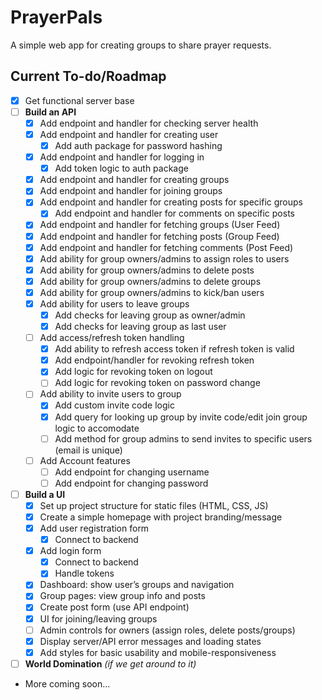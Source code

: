 # PrayerPals

A simple web app for creating groups to share prayer requests.

## Current To-do/Roadmap

- [x] Get functional server base
- [ ] **Build an API**
  - [x] Add endpoint and handler for checking server health
  - [x] Add endpoint and handler for creating user
    - [x] Add auth package for password hashing
  - [x] Add endpoint and handler for logging in
    - [x] Add token logic to auth package
  - [x] Add endpoint and handler for creating groups
  - [x] Add endpoint and handler for joining groups
  - [x] Add endpoint and handler for creating posts for specific groups
    - [x] Add endpoint and handler for comments on specific posts
  - [x] Add endpoint and handler for fetching groups (User Feed)
  - [x] Add endpoint and handler for fetching posts (Group Feed)
  - [x] Add endpoint and handler for fetching comments (Post Feed)
  - [x] Add ability for group owners/admins to assign roles to users
  - [x] Add ability for group owners/admins to delete posts
  - [x] Add ability for group owners/admins to delete groups
  - [x] Add ability for group owners/admins to kick/ban users
  - [x] Add ability for users to leave groups
    - [x] Add checks for leaving group as owner/admin
    - [x] Add checks for leaving group as last user
  - [ ] Add access/refresh token handling
    - [x] Add ability to refresh access token if refresh token is valid
    - [x] Add endpoint/handler for revoking refresh token
    - [x] Add logic for revoking token on logout
    - [ ] Add logic for revoking token on password change
  - [ ] Add ability to invite users to group
    - [x] Add custom invite code logic
    - [x] Add query for looking up group by invite code/edit join group logic to accomodate
    - [ ] Add method for group admins to send invites to specific users (email is unique)
  - [ ] Add Account features
    - [ ] Add endpoint for changing username
    - [ ] Add endpoint for changing password
- [ ] **Build a UI**
  - [x] Set up project structure for static files (HTML, CSS, JS)
  - [x] Create a simple homepage with project branding/message
  - [x] Add user registration form
    - [x] Connect to backend
  - [x] Add login form
    - [x] Connect to backend
    - [x] Handle tokens
  - [x] Dashboard: show user’s groups and navigation
  - [x] Group pages: view group info and posts
  - [x] Create post form (use API endpoint)
  - [x] UI for joining/leaving groups
  - [ ] Admin controls for owners (assign roles, delete posts/groups)
  - [x] Display server/API error messages and loading states
  - [x] Add styles for basic usability and mobile-responsiveness
- [ ] **World Domination** *(if we get around to it)*
- More coming soon...
